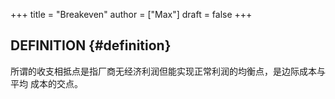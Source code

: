 +++
title = "Breakeven"
author = ["Max"]
draft = false
+++

## DEFINITION {#definition}

所谓的收支相抵点是指厂商无经济利润但能实现正常利润的均衡点，是边际成本与平均
成本的交点。
